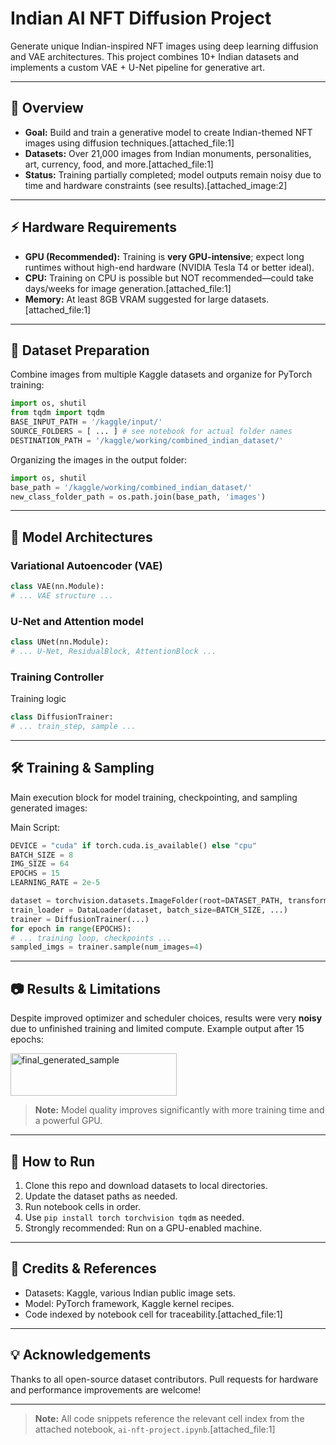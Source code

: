 # Indian AI NFT Diffusion Project

Generate unique Indian-inspired NFT images using deep learning diffusion and VAE architectures. This project combines 10+ Indian datasets and implements a custom VAE + U-Net pipeline for generative art.

---

## 🚀 Overview

- **Goal:** Build and train a generative model to create Indian-themed NFT images using diffusion techniques.[attached_file:1]
- **Datasets:** Over 21,000 images from Indian monuments, personalities, art, currency, food, and more.[attached_file:1]
- **Status:** Training partially completed; model outputs remain noisy due to time and hardware constraints (see results).[attached_image:2]

---

## ⚡ Hardware Requirements

- **GPU (Recommended):** Training is **very GPU-intensive**; expect long runtimes without high-end hardware (NVIDIA Tesla T4 or better ideal).
- **CPU:** Training on CPU is possible but NOT recommended—could take days/weeks for image generation.[attached_file:1]
- **Memory:** At least 8GB VRAM suggested for large datasets.[attached_file:1]

---

## 📁 Dataset Preparation

Combine images from multiple Kaggle datasets and organize for PyTorch training:
```python
import os, shutil
from tqdm import tqdm
BASE_INPUT_PATH = '/kaggle/input/'
SOURCE_FOLDERS = [ ... ] # see notebook for actual folder names
DESTINATION_PATH = '/kaggle/working/combined_indian_dataset/'
```
Organizing the images in the output folder:
```python
import os, shutil
base_path = '/kaggle/working/combined_indian_dataset/'
new_class_folder_path = os.path.join(base_path, 'images')
```

---

## 🧠 Model Architectures

### Variational Autoencoder (VAE)

```python
class VAE(nn.Module):
# ... VAE structure ...
```

### U-Net and Attention model
```python
class UNet(nn.Module):
# ... U-Net, ResidualBlock, AttentionBlock ...
```


### Training Controller

Training logic
```python
class DiffusionTrainer:
# ... train_step, sample ...
```

---

## 🛠️ Training & Sampling

Main execution block for model training, checkpointing, and sampling generated images:

Main Script:
```python
DEVICE = "cuda" if torch.cuda.is_available() else "cpu"
BATCH_SIZE = 8
IMG_SIZE = 64
EPOCHS = 15
LEARNING_RATE = 2e-5

dataset = torchvision.datasets.ImageFolder(root=DATASET_PATH, transform=transforms)
train_loader = DataLoader(dataset, batch_size=BATCH_SIZE, ...)
trainer = DiffusionTrainer(...)
for epoch in range(EPOCHS):
# ... training loop, checkpoints ...
sampled_imgs = trainer.sample(num_images=4)
```

---

## 📷 Results & Limitations

Despite improved optimizer and scheduler choices, results were very **noisy** due to unfinished training and limited compute. Example output after 15 epochs:

<img width="266" height="68" alt="final_generated_sample" src="https://github.com/user-attachments/assets/c7b3e231-4831-43e7-a698-f0843972eab0" />


> **Note:** Model quality improves significantly with more training time and a powerful GPU.

---

## 📝 How to Run

1. Clone this repo and download datasets to local directories.
2. Update the dataset paths as needed.
3. Run notebook cells in order.
4. Use `pip install torch torchvision tqdm` as needed.
5. Strongly recommended: Run on a GPU-enabled machine.

---

## 🙏 Credits & References

- Datasets: Kaggle, various Indian public image sets.
- Model: PyTorch framework, Kaggle kernel recipes.
- Code indexed by notebook cell for traceability.[attached_file:1]

---

## 💡 Acknowledgements

Thanks to all open-source dataset contributors. Pull requests for hardware and performance improvements are welcome!

---

> **Note:** All code snippets reference the relevant cell index from the attached notebook, `ai-nft-project.ipynb`.[attached_file:1]

